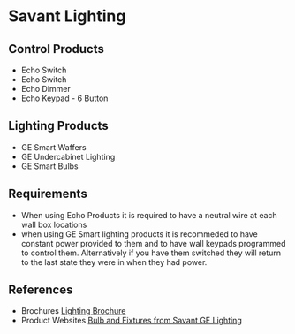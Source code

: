 # Savant Lighting

## Control Products
* Echo Switch
* Echo Switch
* Echo Dimmer
* Echo Keypad - 6 Button

## Lighting Products
* GE Smart Waffers
* GE Undercabinet Lighting
* GE Smart Bulbs

## Requirements
* When using Echo Products it is required to have a neutral wire at each wall box locations
* when using GE Smart lighting products it is recommeded to have constant power provided to them and to have wall keypads programmed to control them.  Alternatively if you have them switched they will return to the last state they were in when they had power.
## References
* Brochures
[Lighting Brochure](https://sav-marketing-sales.s3.amazonaws.com/public/Savant%20Lighting%20Control%202021.pdf)
* Product Websites
[Bulb and Fixtures from Savant GE Lighting](https://www.gelighting.com/dimming)